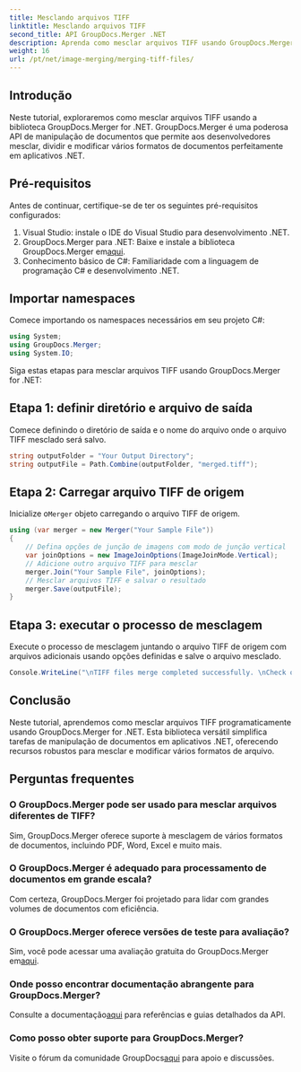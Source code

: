 ```yaml
---
title: Mesclando arquivos TIFF
linktitle: Mesclando arquivos TIFF
second_title: API GroupDocs.Merger .NET
description: Aprenda como mesclar arquivos TIFF usando GroupDocs.Merger for .NET. Mescle, divida e modifique documentos perfeitamente em seus aplicativos .NET.
weight: 16
url: /pt/net/image-merging/merging-tiff-files/
---
```

## Introdução
Neste tutorial, exploraremos como mesclar arquivos TIFF usando a biblioteca GroupDocs.Merger for .NET. GroupDocs.Merger é uma poderosa API de manipulação de documentos que permite aos desenvolvedores mesclar, dividir e modificar vários formatos de documentos perfeitamente em aplicativos .NET.
## Pré-requisitos
Antes de continuar, certifique-se de ter os seguintes pré-requisitos configurados:
1. Visual Studio: instale o IDE do Visual Studio para desenvolvimento .NET.
2. GroupDocs.Merger para .NET: Baixe e instale a biblioteca GroupDocs.Merger em[aqui](https://releases.groupdocs.com/merger/net/).
3. Conhecimento básico de C#: Familiaridade com a linguagem de programação C# e desenvolvimento .NET.

## Importar namespaces
Comece importando os namespaces necessários em seu projeto C#:
```csharp
using System; 
using GroupDocs.Merger;
using System.IO;
```

Siga estas etapas para mesclar arquivos TIFF usando GroupDocs.Merger for .NET:
## Etapa 1: definir diretório e arquivo de saída
Comece definindo o diretório de saída e o nome do arquivo onde o arquivo TIFF mesclado será salvo.
```csharp
string outputFolder = "Your Output Directory";
string outputFile = Path.Combine(outputFolder, "merged.tiff");
```
## Etapa 2: Carregar arquivo TIFF de origem
 Inicialize o`Merger` objeto carregando o arquivo TIFF de origem.
```csharp
using (var merger = new Merger("Your Sample File"))
{
    // Defina opções de junção de imagens com modo de junção vertical
    var joinOptions = new ImageJoinOptions(ImageJoinMode.Vertical);
    // Adicione outro arquivo TIFF para mesclar
    merger.Join("Your Sample File", joinOptions);
    // Mesclar arquivos TIFF e salvar o resultado
    merger.Save(outputFile);
}
```
## Etapa 3: executar o processo de mesclagem
Execute o processo de mesclagem juntando o arquivo TIFF de origem com arquivos adicionais usando opções definidas e salve o arquivo mesclado.
```csharp
Console.WriteLine("\nTIFF files merge completed successfully. \nCheck output in {0}", outputFolder);
```

## Conclusão
Neste tutorial, aprendemos como mesclar arquivos TIFF programaticamente usando GroupDocs.Merger for .NET. Esta biblioteca versátil simplifica tarefas de manipulação de documentos em aplicativos .NET, oferecendo recursos robustos para mesclar e modificar vários formatos de arquivo.

## Perguntas frequentes
### O GroupDocs.Merger pode ser usado para mesclar arquivos diferentes de TIFF?
Sim, GroupDocs.Merger oferece suporte à mesclagem de vários formatos de documentos, incluindo PDF, Word, Excel e muito mais.
### O GroupDocs.Merger é adequado para processamento de documentos em grande escala?
Com certeza, GroupDocs.Merger foi projetado para lidar com grandes volumes de documentos com eficiência.
### O GroupDocs.Merger oferece versões de teste para avaliação?
 Sim, você pode acessar uma avaliação gratuita do GroupDocs.Merger em[aqui](https://releases.groupdocs.com/).
### Onde posso encontrar documentação abrangente para GroupDocs.Merger?
 Consulte a documentação[aqui](https://tutorials.groupdocs.com/merger/net/) para referências e guias detalhados da API.
### Como posso obter suporte para GroupDocs.Merger?
 Visite o fórum da comunidade GroupDocs[aqui](https://forum.groupdocs.com/c/merger/32) para apoio e discussões.